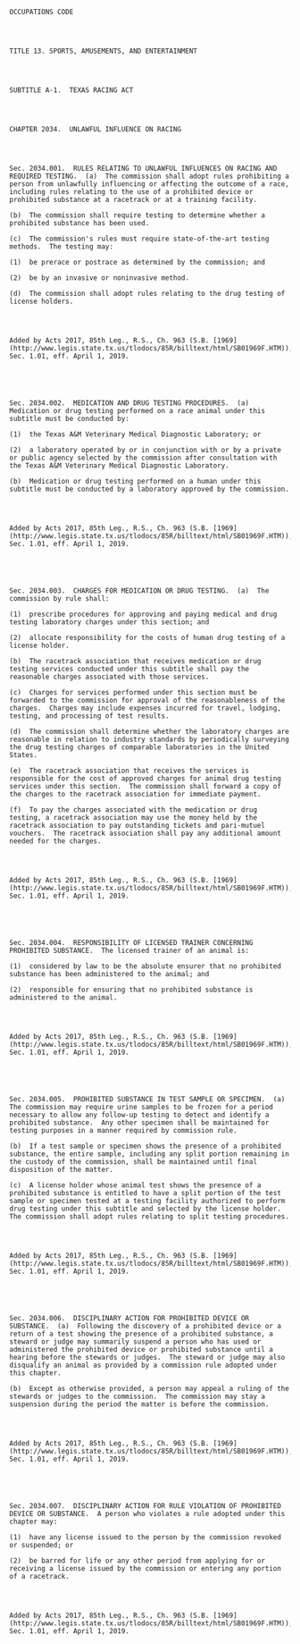 ﻿
    
    
    	
    					
    
    
    OCCUPATIONS CODE
    
      
    
    
    TITLE 13. SPORTS, AMUSEMENTS, AND ENTERTAINMENT
    
      
    
    
    SUBTITLE A-1.  TEXAS RACING ACT
    
      
    
    
    CHAPTER 2034.  UNLAWFUL INFLUENCE ON RACING
    
      
    
    
    Sec. 2034.001.  RULES RELATING TO UNLAWFUL INFLUENCES ON RACING AND REQUIRED TESTING.  (a)  The commission shall adopt rules prohibiting a person from unlawfully influencing or affecting the outcome of a race, including rules relating to the use of a prohibited device or prohibited substance at a racetrack or at a training facility.
    
    (b)  The commission shall require testing to determine whether a prohibited substance has been used.
    
    (c)  The commission's rules must require state-of-the-art testing methods.  The testing may:
    
    (1)  be prerace or postrace as determined by the commission; and
    
    (2)  be by an invasive or noninvasive method.
    
    (d)  The commission shall adopt rules relating to the drug testing of license holders.
    
    
    
    
    Added by Acts 2017, 85th Leg., R.S., Ch. 963 (S.B. [1969](http://www.legis.state.tx.us/tlodocs/85R/billtext/html/SB01969F.HTM)), Sec. 1.01, eff. April 1, 2019.
    
    
    
    
    
    Sec. 2034.002.  MEDICATION AND DRUG TESTING PROCEDURES.  (a)  Medication or drug testing performed on a race animal under this subtitle must be conducted by:
    
    (1)  the Texas A&M Veterinary Medical Diagnostic Laboratory; or
    
    (2)  a laboratory operated by or in conjunction with or by a private or public agency selected by the commission after consultation with the Texas A&M Veterinary Medical Diagnostic Laboratory.
    
    (b)  Medication or drug testing performed on a human under this subtitle must be conducted by a laboratory approved by the commission.
    
    
    
    
    Added by Acts 2017, 85th Leg., R.S., Ch. 963 (S.B. [1969](http://www.legis.state.tx.us/tlodocs/85R/billtext/html/SB01969F.HTM)), Sec. 1.01, eff. April 1, 2019.
    
    
    
    
    
    Sec. 2034.003.  CHARGES FOR MEDICATION OR DRUG TESTING.  (a)  The commission by rule shall:
    
    (1)  prescribe procedures for approving and paying medical and drug testing laboratory charges under this section; and
    
    (2)  allocate responsibility for the costs of human drug testing of a license holder.
    
    (b)  The racetrack association that receives medication or drug testing services conducted under this subtitle shall pay the reasonable charges associated with those services.
    
    (c)  Charges for services performed under this section must be forwarded to the commission for approval of the reasonableness of the charges.  Charges may include expenses incurred for travel, lodging, testing, and processing of test results.
    
    (d)  The commission shall determine whether the laboratory charges are reasonable in relation to industry standards by periodically surveying the drug testing charges of comparable laboratories in the United States.
    
    (e)  The racetrack association that receives the services is responsible for the cost of approved charges for animal drug testing services under this section.  The commission shall forward a copy of the charges to the racetrack association for immediate payment.
    
    (f)  To pay the charges associated with the medication or drug testing, a racetrack association may use the money held by the racetrack association to pay outstanding tickets and pari-mutuel vouchers.  The racetrack association shall pay any additional amount needed for the charges.
    
    
    
    
    Added by Acts 2017, 85th Leg., R.S., Ch. 963 (S.B. [1969](http://www.legis.state.tx.us/tlodocs/85R/billtext/html/SB01969F.HTM)), Sec. 1.01, eff. April 1, 2019.
    
    
    
    
    
    Sec. 2034.004.  RESPONSIBILITY OF LICENSED TRAINER CONCERNING PROHIBITED SUBSTANCE.  The licensed trainer of an animal is:
    
    (1)  considered by law to be the absolute ensurer that no prohibited substance has been administered to the animal; and
    
    (2)  responsible for ensuring that no prohibited substance is administered to the animal.
    
    
    
    
    Added by Acts 2017, 85th Leg., R.S., Ch. 963 (S.B. [1969](http://www.legis.state.tx.us/tlodocs/85R/billtext/html/SB01969F.HTM)), Sec. 1.01, eff. April 1, 2019.
    
    
    
    
    
    Sec. 2034.005.  PROHIBITED SUBSTANCE IN TEST SAMPLE OR SPECIMEN.  (a)  The commission may require urine samples to be frozen for a period necessary to allow any follow-up testing to detect and identify a prohibited substance.  Any other specimen shall be maintained for testing purposes in a manner required by commission rule.
    
    (b)  If a test sample or specimen shows the presence of a prohibited substance, the entire sample, including any split portion remaining in the custody of the commission, shall be maintained until final disposition of the matter.
    
    (c)  A license holder whose animal test shows the presence of a prohibited substance is entitled to have a split portion of the test sample or specimen tested at a testing facility authorized to perform drug testing under this subtitle and selected by the license holder.  The commission shall adopt rules relating to split testing procedures.
    
    
    
    
    Added by Acts 2017, 85th Leg., R.S., Ch. 963 (S.B. [1969](http://www.legis.state.tx.us/tlodocs/85R/billtext/html/SB01969F.HTM)), Sec. 1.01, eff. April 1, 2019.
    
    
    
    
    
    Sec. 2034.006.  DISCIPLINARY ACTION FOR PROHIBITED DEVICE OR SUBSTANCE.  (a)  Following the discovery of a prohibited device or a return of a test showing the presence of a prohibited substance, a steward or judge may summarily suspend a person who has used or administered the prohibited device or prohibited substance until a hearing before the stewards or judges.  The steward or judge may also disqualify an animal as provided by a commission rule adopted under this chapter.
    
    (b)  Except as otherwise provided, a person may appeal a ruling of the stewards or judges to the commission.  The commission may stay a suspension during the period the matter is before the commission.
    
    
    
    
    Added by Acts 2017, 85th Leg., R.S., Ch. 963 (S.B. [1969](http://www.legis.state.tx.us/tlodocs/85R/billtext/html/SB01969F.HTM)), Sec. 1.01, eff. April 1, 2019.
    
    
    
    
    
    Sec. 2034.007.  DISCIPLINARY ACTION FOR RULE VIOLATION OF PROHIBITED DEVICE OR SUBSTANCE.  A person who violates a rule adopted under this chapter may:
    
    (1)  have any license issued to the person by the commission revoked or suspended; or
    
    (2)  be barred for life or any other period from applying for or receiving a license issued by the commission or entering any portion of a racetrack.
    
    
    
    
    Added by Acts 2017, 85th Leg., R.S., Ch. 963 (S.B. [1969](http://www.legis.state.tx.us/tlodocs/85R/billtext/html/SB01969F.HTM)), Sec. 1.01, eff. April 1, 2019.
    
    
    
    
    				
